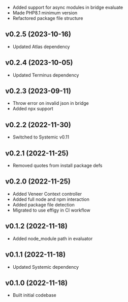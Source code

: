 * Added support for async modules in bridge evaluate
* Made PHP8.1 minimum version
* Refactored package file structure

## v0.2.5 (2023-10-16)
* Updated Atlas dependency

## v0.2.4 (2023-10-05)
* Updated Terminus dependency

## v0.2.3 (2023-09-11)
* Throw error on invalid json in bridge
* Added npx support

## v0.2.2 (2022-11-30)
* Switched to Systemic v0.11

## v0.2.1 (2022-11-25)
* Removed quotes from install package defs

## v0.2.0 (2022-11-25)
* Added Veneer Context controller
* Added full node and npm interaction
* Added package file detection
* Migrated to use effigy in CI workflow

## v0.1.2 (2022-11-18)
* Added node_module path in evaluator

## v0.1.1 (2022-11-18)
* Updated Systemic dependency

## v0.1.0 (2022-11-18)
* Built initial codebase
